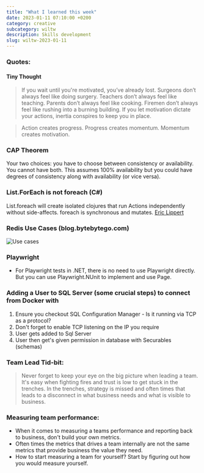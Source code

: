 ```yaml
---
title: "What I learned this week"
date: 2023-01-11 07:10:00 +0200
category: creative
subcategory: wiltw
description: Skills development
slug: wiltw-2023-01-11
---
```


### Quotes:

#### Tiny Thought

> If you wait until you're motivated, you’ve already lost.
> Surgeons don’t always feel like doing surgery. Teachers don’t always feel like teaching. Parents don’t always feel
> like cooking. Firemen don’t always feel like rushing into a burning building.
> If you let motivation dictate your actions, inertia conspires to keep you in place.

> Action creates progress. Progress creates momentum. Momentum creates motivation.

### CAP Theorem

Your two choices: you have to choose between consistency or availability. You cannot have both.
This assumes 100% availability but you could have degrees of consistency along with availability (or vice versa).

### List.ForEach is not foreach (C#)

List.foreach will create isolated clojures that run Actions independently without side-affects.
foreach is synchronous and mutates.
[Eric Lippert](https://learn.microsoft.com/en-us/archive/blogs/ericlippert/foreach-vs-foreach)

### Redis Use Cases (blog.bytebytego.com)

![Use cases](/images/redis.jpg)

### Playwright

- For Playwright tests in .NET, there is no need to use Playwright directly. But you can use Playwright.NUnit to
  implement and use Page.

### Adding a User to SQL Server (some crucial steps) to connect from Docker with

1. Ensure you checkout SQL Configuration Manager - Is it running via TCP as a protocol?
1. Don't forget to enable TCP listening on the IP you require
1. User gets added to Sql Server
1. User then get's given permission in database with Securables (schemas)

### Team Lead Tid-bit:

> Never forget to keep your eye on the big picture when leading a team. It's easy when fighting fires and trust is low
> to get stuck in the trenches.
> In the trenches, strategy is missed and often times that leads to a disconnect in what business needs and what is
> visible to business.

### Measuring team performance:

* When it comes to measuring a teams performance and reporting back to business, don't build your own metrics.
* Often times the metrics that drives a team internally are not the same metrics that provide business the value they
  need.
* How to start measuring a team for yourself? Start by figuring out how you would measure yourself.

